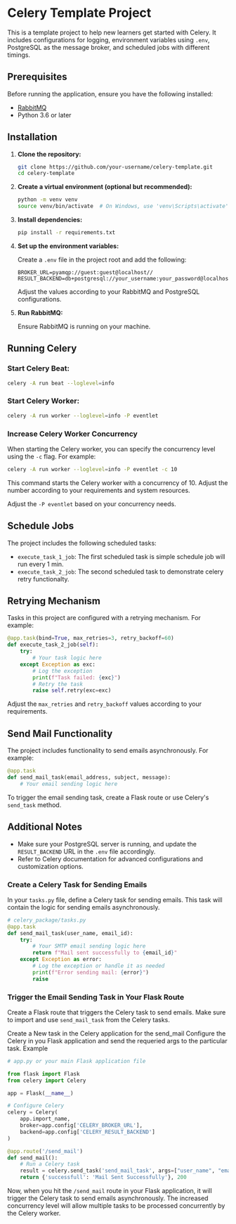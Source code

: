 

# Celery Template Project

This is a template project to help new learners get started with Celery. It includes configurations for logging, environment variables using `.env`, PostgreSQL as the message broker, and scheduled jobs with different timings.

## Prerequisites

Before running the application, ensure you have the following installed:

- [RabbitMQ](https://www.rabbitmq.com/download.html)
- Python 3.6 or later

## Installation

1. **Clone the repository:**

    ```bash
    git clone https://github.com/your-username/celery-template.git
    cd celery-template
    ```

2. **Create a virtual environment (optional but recommended):**

    ```bash
    python -m venv venv
    source venv/bin/activate  # On Windows, use 'venv\Scripts\activate'
    ```

3. **Install dependencies:**

    ```bash
    pip install -r requirements.txt
    ```

4. **Set up the environment variables:**

    Create a `.env` file in the project root and add the following:

    ```dotenv
    BROKER_URL=pyamqp://guest:guest@localhost//
    RESULT_BACKEND=db+postgresql://your_username:your_password@localhost/your_database
    ```

    Adjust the values according to your RabbitMQ and PostgreSQL configurations.

5. **Run RabbitMQ:**

    Ensure RabbitMQ is running on your machine.

## Running Celery

### Start Celery Beat:

```bash
celery -A run beat --loglevel=info
```

### Start Celery Worker:

```bash
celery -A run worker --loglevel=info -P eventlet
```


### Increase Celery Worker Concurrency

When starting the Celery worker, you can specify the concurrency level using the `-c` flag. For example:

```bash
celery -A run worker --loglevel=info -P eventlet -c 10
```

This command starts the Celery worker with a concurrency of 10. Adjust the number according to your requirements and system resources.


Adjust the `-P eventlet` based on your concurrency needs.

## Schedule Jobs

The project includes the following scheduled tasks:

- `execute_task_1_job`: The first scheduled task is simple schedule job will run every 1 min.
- `execute_task_2_job`: The second scheduled task to demonstrate celery retry functionalty.

## Retrying Mechanism

Tasks in this project are configured with a retrying mechanism. For example:

```python
@app.task(bind=True, max_retries=3, retry_backoff=60)
def execute_task_2_job(self):
    try:
        # Your task logic here
    except Exception as exc:
        # Log the exception
        print(f"Task failed: {exc}")
        # Retry the task
        raise self.retry(exc=exc)
```

Adjust the `max_retries` and `retry_backoff` values according to your requirements.

## Send Mail Functionality

The project includes functionality to send emails asynchronously. For example:

```python
@app.task
def send_mail_task(email_address, subject, message):
    # Your email sending logic here
```

To trigger the email sending task, create a Flask route or use Celery's `send_task` method.

## Additional Notes

- Make sure your PostgreSQL server is running, and update the `RESULT_BACKEND` URL in the `.env` file accordingly.
- Refer to Celery documentation for advanced configurations and customization options.



### Create a Celery Task for Sending Emails

In your `tasks.py` file, define a Celery task for sending emails. This task will contain the logic for sending emails asynchronously.

```python
# celery_package/tasks.py
@app.task
def send_mail_task(user_name, email_id):
    try:
        # Your SMTP email sending logic here
        return f"Mail sent successfully to {email_id}"
    except Exception as error:
        # Log the exception or handle it as needed
        print(f"Error sending mail: {error}")
        raise

```


### Trigger the Email Sending Task in Your Flask Route

Create a Flask route that triggers the Celery task to send emails. Make sure to import and use `send_mail_task` from the Celery tasks.

Create a New task in the Celery application for the send_mail 
Configure the Celery in you Flask application and send the requeried args to the particular task. Example

```python
# app.py or your main Flask application file

from flask import Flask
from celery import Celery

app = Flask(__name__)

# Configure Celery
celery = Celery(
    app.import_name,
    broker=app.config['CELERY_BROKER_URL'],
    backend=app.config['CELERY_RESULT_BACKEND']
)

@app.route('/send_mail')
def send_mail():
    # Run a Celery task
    result = celery.send_task('send_mail_task', args=["user_name", "email_id"])
    return {'successfull': 'Mail Sent Successfully'}, 200
```

Now, when you hit the `/send_mail` route in your Flask application, it will trigger the Celery task to send emails asynchronously. The increased concurrency level will allow multiple tasks to be processed concurrently by the Celery worker.

